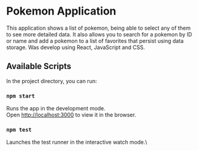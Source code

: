 # Pokemon Application

This application shows a list of pokemon, being able to select any of them to see more detailed data. It also allows you to search for a pokemon by ID or name and add a pokemon to a list of favorites that persist using data storage. Was develop using React, JavaScript and CSS.

## Available Scripts

In the project directory, you can run:

### `npm start`

Runs the app in the development mode.\
Open [http://localhost:3000](http://localhost:3000) to view it in the browser.

### `npm test`

Launches the test runner in the interactive watch mode.\

